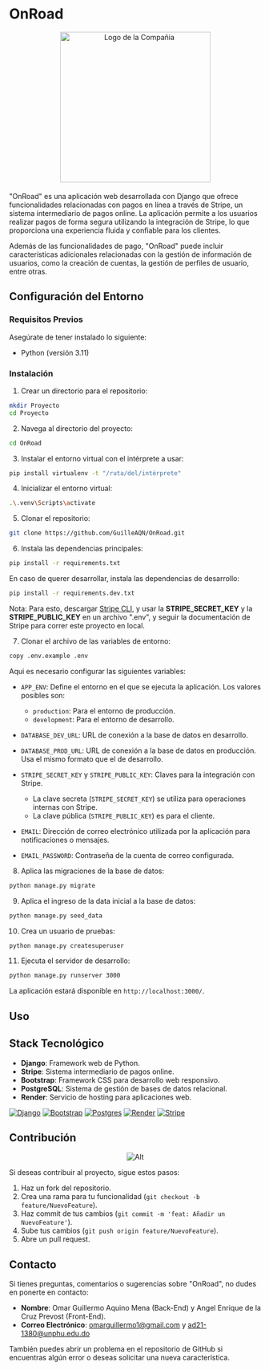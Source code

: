 # OnRoad

<div class="logo" align="center">
    <img src="https://onroad.sirv.com/Images/Logo-no-background.png" width="300" height="300" alt="Logo de la Compañia" style="margin-bottom: 5px;">
</div>

"OnRoad" es una aplicación web desarrollada con Django que ofrece funcionalidades relacionadas con pagos en línea a través de Stripe, un sistema intermediario de pagos online. La aplicación permite a los usuarios realizar pagos de forma segura utilizando la integración de Stripe, lo que proporciona una experiencia fluida y confiable para los clientes.

Además de las funcionalidades de pago, "OnRoad" puede incluir características adicionales relacionadas con la gestión de información de usuarios, como la creación de cuentas, la gestión de perfiles de usuario, entre otras.

## Configuración del Entorno

### Requisitos Previos

Asegúrate de tener instalado lo siguiente:

- Python (versión 3.11)

### Instalación

1. Crear un directorio para el repositorio:

```sh
mkdir Proyecto
cd Proyecto
```

2. Navega al directorio del proyecto:

```sh
cd OnRoad
```

3. Instalar el entorno virtual con el intérprete a usar:

```sh
pip install virtualenv -t "/ruta/del/intérprete"
```

4. Inicializar el entorno virtual:

```sh
.\.venv\Scripts\activate
```

5. Clonar el repositorio:

```sh
git clone https://github.com/GuilleAQN/OnRoad.git
```

6. Instala las dependencias principales:

```sh
pip install -r requirements.txt
```

En caso de querer desarrollar, instala las dependencias de desarrollo:

```sh
pip install -r requirements.dev.txt
```

Nota: Para esto, descargar [Stripe CLI](https://docs.stripe.com/stripe-cli), y usar la **STRIPE_SECRET_KEY** y la **STRIPE_PUBLIC_KEY** en un archivo ".env", y seguir la documentación de Stripe para correr este proyecto en local.

7. Clonar el archivo de las variables de entorno:

```sh
copy .env.example .env
```

Aqui es necesario configurar las siguientes variables:

- `APP_ENV`: Define el entorno en el que se ejecuta la aplicación. Los valores posibles son:
    - `production`: Para el entorno de producción.
    - `development`: Para el entorno de desarrollo.

- `DATABASE_DEV_URL`: URL de conexión a la base de datos en desarrollo. 

- `DATABASE_PROD_URL`: URL de conexión a la base de datos en producción. Usa el mismo formato que el de desarrollo.

- `STRIPE_SECRET_KEY` y `STRIPE_PUBLIC_KEY`: Claves para la integración con Stripe.
   - La clave secreta (`STRIPE_SECRET_KEY`) se utiliza para operaciones internas con Stripe.
   - La clave pública (`STRIPE_PUBLIC_KEY`) es para el cliente.

- `EMAIL`: Dirección de correo electrónico utilizada por la aplicación para notificaciones o mensajes.

- `EMAIL_PASSWORD`: Contraseña de la cuenta de correo configurada.

8. Aplica las migraciones de la base de datos:

```sh
python manage.py migrate
```

9. Aplica el ingreso de la data inicial a la base de datos:

```sh
python manage.py seed_data
```

10. Crea un usuario de pruebas:

```sh
python manage.py createsuperuser
```

11. Ejecuta el servidor de desarrollo:

```sh
python manage.py runserver 3000
```

La aplicación estará disponible en `http://localhost:3000/`.

## Uso

## Stack Tecnológico

- **Django**: Framework web de Python.
- **Stripe**: Sistema intermediario de pagos online.
- **Bootstrap**: Framework CSS para desarrollo web responsivo.
- **PostgreSQL**: Sistema de gestión de bases de datos relacional.
- **Render**: Servicio de hosting para aplicaciones web.

[![Django](https://img.shields.io/badge/django-%23092E20.svg?style=for-the-badge&logo=django&logoColor=white)](https://www.djangoproject.com/)
[![Bootstrap](https://img.shields.io/badge/bootstrap-%238511FA.svg?style=for-the-badge&logo=bootstrap&logoColor=white)](https://getbootstrap.com/)
[![Postgres](https://img.shields.io/badge/postgres-%23316192.svg?style=for-the-badge&logo=postgresql&logoColor=white)](https://www.postgresql.org/)
[![Render](https://img.shields.io/badge/Render-%46E3B7.svg?style=for-the-badge&logo=render&logoColor=white)](https://render.com/)
[![Stripe](https://img.shields.io/badge/Stripe-5469d4?style=for-the-badge&logo=stripe&logoColor=ffffff)](https://stripe.com/es)

## Contribución

<div align="center">

![Alt](https://repobeats.axiom.co/api/embed/9fb7aa265e4f231795d36f7dc828451fcb4f9738.svg "Repobeats analytics image")

</div>

Si deseas contribuir al proyecto, sigue estos pasos:

1. Haz un fork del repositorio.
2. Crea una rama para tu funcionalidad (`git checkout -b feature/NuevoFeature`).
3. Haz commit de tus cambios (`git commit -m 'feat: Añadir un NuevoFeature'`).
4. Sube tus cambios (`git push origin feature/NuevoFeature`).
5. Abre un pull request.

## Contacto

Si tienes preguntas, comentarios o sugerencias sobre "OnRoad", no dudes en ponerte en contacto:

- **Nombre**: Omar Guillermo Aquino Mena (Back-End) y Angel Enrique de la Cruz Prevost (Front-End).
- **Correo Electrónico**: [omarguillermo1@gmail.com](mailto:omarguillermo1@gmail.com) y [ad21-1380@unphu.edu.do](mailto:ad21-1380@unphu.edu.do)

También puedes abrir un problema en el repositorio de GitHub si encuentras algún error o deseas solicitar una nueva característica.
